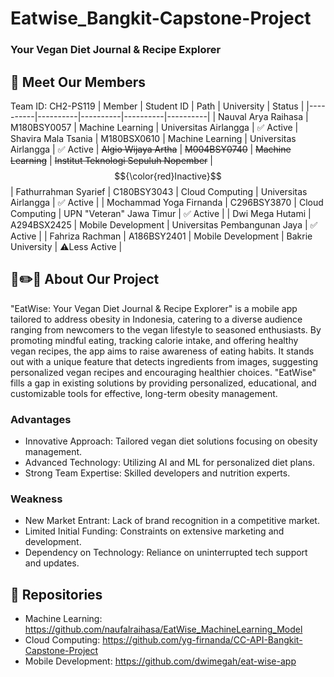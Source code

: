 # Eatwise_Bangkit-Capstone-Project
### Your Vegan Diet Journal & Recipe Explorer

## 🙋 Meet Our Members
Team ID: CH2-PS119
| Member | Student ID | Path | University | Status |
|----------|----------|----------|----------|----------|
| Nauval Arya Raihasa | M180BSY0057 | Machine Learning | Universitas Airlangga | ✅ Active
| Shavira Mala Tsania | M180BSX0610 | Machine Learning | Universitas Airlangga | ✅ Active
| ~~Algio Wijaya Artha~~   | ~~M004BSY0740~~ | ~~Machine Learning~~ | ~~Institut Teknologi Sepuluh Nopember~~ | $${\color{red}Inactive}$$
| Fathurrahman Syarief | C180BSY3043 | Cloud Computing | Universitas Airlangga | ✅ Active |
| Mochammad Yoga Firnanda | C296BSY3870 | Cloud Computing | UPN "Veteran" Jawa Timur | ✅ Active |
| Dwi Mega Hutami | A294BSX2425 | Mobile Development | Universitas Pembangunan Jaya | ✅ Active |
| Fahriza Rachman | A186BSY2401 | Mobile Development | Bakrie University | ⚠️Less Active |

## 🎯✏️📌 About Our Project
"EatWise: Your Vegan Diet Journal & Recipe Explorer" is a mobile app tailored to address obesity in Indonesia, catering to a diverse audience ranging from newcomers to the vegan lifestyle to seasoned enthusiasts. By promoting mindful eating, tracking calorie intake, and offering healthy vegan recipes, the app aims to raise awareness of eating habits. It stands out with a unique feature that detects ingredients from images, suggesting personalized vegan recipes and encouraging healthier choices. "EatWise" fills a gap in existing solutions by providing personalized, educational, and customizable tools for effective, long-term obesity management.

### Advantages
- Innovative Approach: Tailored vegan diet solutions focusing on obesity management.
- Advanced Technology: Utilizing AI and ML for personalized diet plans.
- Strong Team Expertise: Skilled developers and nutrition experts.

### Weakness
- New Market Entrant: Lack of brand recognition in a competitive market.
- Limited Initial Funding: Constraints on extensive marketing and development.
- Dependency on Technology: Reliance on uninterrupted tech support and updates.

## 📂 Repositories
- Machine Learning: https://github.com/naufalraihasa/EatWise_MachineLearning_Model
- Cloud Computing: https://github.com/yg-firnanda/CC-API-Bangkit-Capstone-Project
- Mobile Development: https://github.com/dwimegah/eat-wise-app
